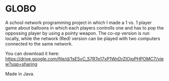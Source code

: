 # GLOBO
A school network programming project in which I made a 1 vs. 1 player game about balloons in which each players controlls one and has to pop the oppossing player by using a pointy weapon. The co-op version is run locally, while the network (Red) version can be played with two computers connected to the same network.

You can download it here: https://drive.google.com/file/d/1sE5vC_57R7p17xP1WnDrZIOjpPHPOMC7/view?usp=sharing

Made in Java.
